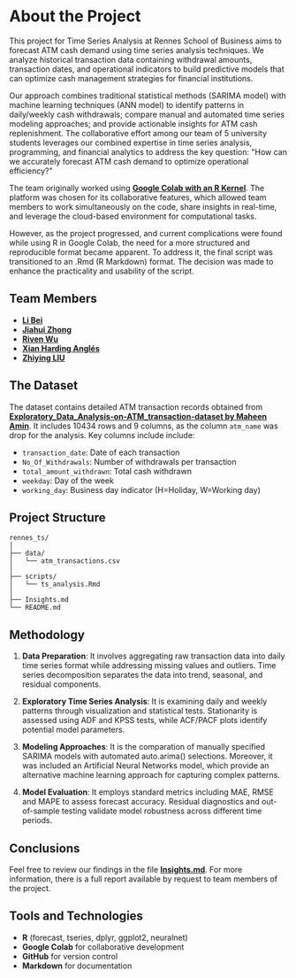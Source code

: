 # About the Project
This project for Time Series Analysis at Rennes School of Business aims to forecast ATM cash demand using time series analysis techniques. We analyze historical transaction data containing withdrawal amounts, transaction dates, and operational indicators to build predictive models that can optimize cash management strategies for financial institutions.

Our approach combines traditional statistical methods (SARIMA model) with machine learning techniques (ANN model) to identify patterns in daily/weekly cash withdrawals; compare manual and automated time series modeling approaches; and provide actionable insights for ATM cash replenishment. The collaborative effort among our team of 5 university students leverages our combined expertise in time series analysis, programming, and financial analytics to address the key question: "How can we accurately forecast ATM cash demand to optimize operational efficiency?"

The team originally worked using **[Google Colab with an R Kernel](https://colab.research.google.com/drive/1H9RPuwoMz6UycelYOxTnKf2mEtVKSxhs#scrollTo=OEKnMRZ1Umsn)**. The platform was chosen for its collaborative features, which allowed team members to work simultaneously on the code, share insights in real-time, and leverage the cloud-based environment for computational tasks.      

However, as the project progressed, and current complications were found while using R in Google Colab, the need for a more structured and reproducible format became apparent. To address it, the final script was transitioned to an .Rmd (R Markdown) format. The decision was made to enhance the practicality and usability of the script.     

## Team Members
* **[Li Bei](www.linkedin.com/in/bei-li-8484a6337)**
* **[Jiahui Zhong](linkedin.com/in/jiahui-zhong-2a8924328)**
* **[Riven Wu](www.linkedin.com/in/睿雯-伍-127925328)**
* **[Xian Harding Anglés](https://github.com/r41ss4)**
* **[Zhiying LIU](linkedin.com/in/芷颖-刘-a07146329)**

## The Dataset
The dataset contains detailed ATM transaction records obtained from **[Exploratory_Data_Analysis-on-ATM_transaction-dataset by Maheen Amin](https://github.com/maheenamin9/atm-transaction-eda)**. It includes 10434 rows and 9 columns, as the column `atm_name` was drop for the analysis. Key columns include include:        
* `transaction_date`: Date of each transaction
* `No_Of_Withdrawals`: Number of withdrawals per transaction
* `total_amount_withdrawn`: Total cash withdrawn
* `weekday`: Day of the week
* `working_day`: Business day indicator (H=Holiday, W=Working day)


## Project Structure
```
rennes_ts/          
│           
├── data/         
│   └── atm_transactions.csv        
│                       
├── scripts/                     
│   └── ts_analysis.Rmd                
│       
├── Insights.md               
└── README.md          
```


## Methodology
1. **Data Preparation**: It involves aggregating raw transaction data into daily time series format while addressing missing values and outliers. Time series decomposition separates the data into trend, seasonal, and residual components.          

2. **Exploratory Time Series Analysis**: It is examining daily and weekly patterns through visualization and statistical tests. Stationarity is assessed using ADF and KPSS tests, while ACF/PACF plots identify potential model parameters.      

3. **Modeling Approaches**: It is the comparation of manually specified SARIMA models with automated auto.arima() selections. Moreover, it was included an Artificial Neural Networks model, which provide an alternative machine learning approach for capturing complex patterns.       

4. **Model Evaluation**: It employs standard metrics including MAE, RMSE and MAPE to assess forecast accuracy. Residual diagnostics and out-of-sample testing validate model robustness across different time periods.      

## Conclusions
Feel free to review our findings in the file **[Insights.md](https://github.com/r41ss4/rennes_ts/blob/main/Insights.md)**. For more information, there is a full report available by request to team members of the project. 

## Tools and Technologies
- **R** (forecast, tseries, dplyr, ggplot2, neuralnet)
- **Google Colab** for collaborative development
- **GitHub** for version control
- **Markdown** for documentation